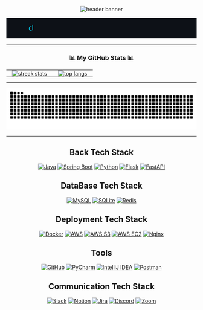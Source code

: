 <p align="center">
  <img src="https://capsule-render.vercel.app/api?type=waving&color=0:0F2027,100:203A43&height=220&section=header&text=Welcome%20to%20Smini's%20GitHub%20&fontSize=38&fontColor=FFFFFF&fontAlignY=40&desc=&animation=fadeIn" alt="header banner">
</p>

<p align="center">
  <img src="assets/typing_banner_thin.gif" alt="Clean Code. Simple Logic. Solid Backend." width="900">
</p>

---

<h3 align="center">📊 My GitHub Stats 📊</h3>

<p align="center">
  <table align="center">
    <tr>
      <td align="center" style="padding: 0 15px;">
        <img src="https://github-readme-streak-stats.herokuapp.com/?user=smiinii&theme=radical&hide_border=false" alt="streak stats" width="420"/>
      </td>
      <td align="center" style="padding: 0 15px;">
        <img src="https://github-readme-stats.vercel.app/api/top-langs/?username=smiinii&layout=compact&show_icons=true&theme=radical&hide_border=false&langs_count=6" alt="top langs" width="360"/>
      </td>
    </tr>
  </table>
</p>

---

<img src="https://raw.githubusercontent.com/smiinii/smiinii/output/snake.svg" alt="Snake animation" />

---

<h2 align="center"> Back Tech Stack </h2>
<p align="center">
  <a href="#"><img src="https://img.shields.io/badge/Java-007396?style=for-the-badge&logo=java&logoColor=white" alt="Java" /></a>
  <a href="#"><img src="https://img.shields.io/badge/SpringBoot-6DB33F?style=for-the-badge&logo=spring&logoColor=white" alt="Spring Boot" /></a>
  <a href="#"><img src="https://img.shields.io/badge/Python-3776AB?style=for-the-badge&logo=python&logoColor=white" alt="Python" /></a>
  <a href="#"><img src="https://img.shields.io/badge/Flask-000000?style=for-the-badge&logo=flask&logoColor=white" alt="Flask" /></a>
  <a href="#"><img src="https://img.shields.io/badge/FastAPI-009688?style=for-the-badge&logo=fastapi&logoColor=white" alt="FastAPI" /></a>
</p>

<h2 align="center"> DataBase Tech Stack </h2>
<p align="center">
  <a href="#"><img src="https://img.shields.io/badge/MySQL-4479A1?style=for-the-badge&logo=mysql&logoColor=white" alt="MySQL" /></a>
  <a href="#"><img src="https://img.shields.io/badge/SQLite-003B57?style=for-the-badge&logo=sqlite&logoColor=white" alt="SQLite" /></a>
  <a href="#"><img src="https://img.shields.io/badge/Redis-DC382D?style=for-the-badge&logo=redis&logoColor=white" alt="Redis" /></a>
</p>


<h2 align="center"> Deployment Tech Stack </h2>
<p align="center">
  <a href="#"><img src="https://img.shields.io/badge/Docker-2496ED?style=for-the-badge&logo=docker&logoColor=white" alt="Docker" /></a>
  <a href="#"><img src="https://img.shields.io/badge/AWS-232F3E?style=for-the-badge&logo=amazon-aws&logoColor=white" alt="AWS" /></a>
  <a href="#"><img src="https://img.shields.io/badge/AWS_S3-569A31?style=for-the-badge&logo=amazon-aws&logoColor=white" alt="AWS S3" /></a>
  <a href="#"><img src="https://img.shields.io/badge/AWS_EC2-FF9900?style=for-the-badge&logo=amazon-aws&logoColor=white" alt="AWS EC2" /></a>
  <a href="#"><img src="https://img.shields.io/badge/Nginx-009639?style=for-the-badge&logo=nginx&logoColor=white" alt="Nginx" /></a>
</p>

<h2 align="center"> Tools </h2>
<p align="center">
  <a href="#"><img src="https://img.shields.io/badge/GitHub-181717?style=for-the-badge&logo=github&logoColor=white" alt="GitHub" /></a>
  <a href="#"><img src="https://img.shields.io/badge/PyCharm-000000?style=for-the-badge&logo=pycharm&logoColor=white" alt="PyCharm" /></a>
  <a href="#"><img src="https://img.shields.io/badge/IntelliJ%20IDEA-000000?style=for-the-badge&logo=intellij-idea&logoColor=white" alt="IntelliJ IDEA" /></a>
  <a href="#"><img src="https://img.shields.io/badge/Postman-FF6C37?style=for-the-badge&logo=postman&logoColor=white" alt="Postman" /></a>
</p>

<h2 align="center"> Communication Tech Stack </h2>
<p align="center">
  <a href="#"><img src="https://img.shields.io/badge/Slack-4A154B?style=for-the-badge&logo=slack&logoColor=white" alt="Slack" /></a>
  <a href="#"><img src="https://img.shields.io/badge/Notion-000000?style=for-the-badge&logo=notion&logoColor=white" alt="Notion" /></a>
  <a href="#"><img src="https://img.shields.io/badge/Jira-0052CC?style=for-the-badge&logo=jira&logoColor=white" alt="Jira" /></a>
  <a href="#"><img src="https://img.shields.io/badge/Discord-7289DA?style=for-the-badge&logo=discord&logoColor=white" alt="Discord" /></a>
  <a href="#"><img src="https://img.shields.io/badge/Zoom-2D8CFF?style=for-the-badge&logo=zoom&logoColor=white" alt="Zoom" /></a>
</p>



<!--
<h3 align="center">💡 My Git Stats 💡</h3>
<p align="center">
  <a href="https://github.com/smiinii">
    <img align="center" src="https://github-readme-stats.vercel.app/api?username=smiinii&hide=&hide_title=false&show_icons=true&include_all_commits=true&theme=radical" />
  </a>
</p>
-->
